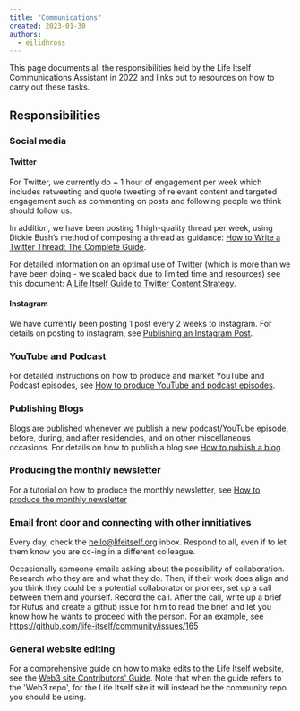 ```yaml
---
title: "Communications"
created: 2023-01-30
authors: 
  - eilidhross
---
```


This page documents all the responsibilities held by the Life Itself Communications Assistant in 2022 and links out to resources on how to carry out these tasks.

## Responsibilities

### Social media

#### Twitter

For Twitter, we currently do ~ 1 hour of engagement per week which includes retweeting and quote tweeting of relevant content and targeted engagement such as commenting on posts and following people we think should follow us. 

In addition, we have been posting 1 high-quality thread per week, using Dickie Bush’s method of composing a thread as guidance: [How to Write a Twitter Thread: The Complete Guide](https://www.ship30for30.com/post/how-to-write-a-twitter-thread).

For detailed information on an optimal use of Twitter (which is more than we have been doing - we scaled back due to limited time and resources) see this document: [A Life Itself Guide to Twitter Content Strategy](https://docs.google.com/document/d/1_tX1vm0UgWguSAGGvbA7R3KXAH6toAs6MAekCZS0WbI/edit#heading=h.kv3zojohyh6f).

#### Instagram

We have currently been posting 1 post every 2 weeks to Instagram. For details on posting to instagram, see [Publishing an Instagram Post](publishing-an-instagram-post).

### YouTube and Podcast 

For detailed instructions on how to produce and market YouTube and Podcast episodes, see [How to produce YouTube and podcast episodes](producing-a-podcast-episode-guide).

### Publishing Blogs

Blogs are published whenever we publish a new podcast/YouTube episode, before, during, and after residencies, and on other miscellaneous occasions. For details on how to publish a blog see [How to publish a blog](guide-to-uploading-blogs).

### Producing the monthly newsletter

For a tutorial on how to produce the monthly newsletter, see [How to produce the monthly newsletter](creating-the-monthly-newsletter)

### Email front door and connecting with other innitiatives

Every day, check the hello@lifeitself.org inbox. Respond to all, even if to let them know you are cc-ing in a different colleague.

Occasionally someone emails asking about the possibility of collaboration. Research who they are and what they do. Then, if their work does align and you think they could be a potential collaborator or pioneer, set up a call between them and yourself. Record the call. After the call, write up a brief for Rufus and create a github issue for him to read the brief and let you know how he wants to proceed with the person. For an example, see https://github.com/life-itself/community/issues/165 

### General website editing

For a comprehensive guide on how to make edits to the Life Itself website, see the [Web3 site Contributors' Guide](https://web3.lifeitself.org/meta/editing). Note that when the guide refers to the 'Web3 repo', for the Life Itself site it will instead be the community repo you should be using. 
